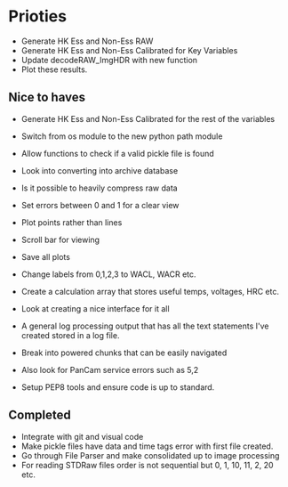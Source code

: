 # Prioties
-   Generate HK Ess and Non-Ess RAW
-   Generate HK Ess and Non-Ess Calibrated for Key Variables
-   Update decodeRAW_ImgHDR with new function
-   Plot these results. 

## Nice to haves
-   Generate HK Ess and Non-Ess Calibrated for the rest of the variables
-   Switch from os module to the new python path module
-	Allow functions to check if a valid pickle file is found
-	Look into converting into archive database
-	Is it possible to heavily compress raw data
-   Set errors between 0 and 1 for a clear view
-   Plot points rather than lines
-   Scroll bar for viewing
-   Save all plots
-   Change labels from 0,1,2,3 to WACL, WACR etc.
-   Create a calculation array that stores useful temps, voltages, HRC etc.
-   Look at creating a nice interface for it all
-   A general log processing output that has all the text statements I've created stored in a log file.
-   Break into powered chunks that can be easily navigated
-   Also look for PanCam service errors such as 5,2

-   Setup PEP8 tools and ensure code is up to standard. 

## Completed
-   Integrate with git and visual code
-   Make pickle files have data and time tags error with first file created.
-   Go through File Parser and make consolidated up to image processing
-   For reading STDRaw files order is not sequential but 0, 1, 10, 11, 2, 20 etc. 